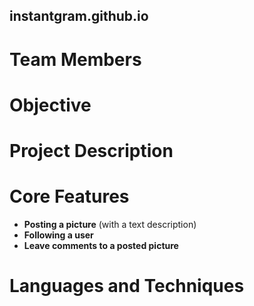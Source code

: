 ## **instantgram.github.io**

# Team Members

# Objective

# Project Description

# Core Features
- <b>Posting a picture</b> (with a text description)
- <b>Following a user</b>
- <b>Leave comments to a posted picture</b>

# Languages and Techniques

